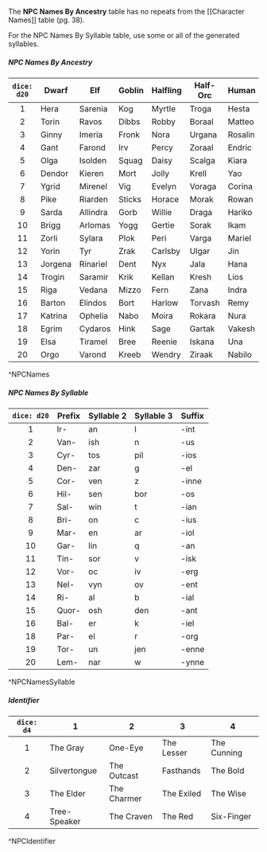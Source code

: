 The **NPC Names By Ancestry** table has no repeats from the [[Character Names]] table (pg. 38).

For the NPC Names By Syllable table, use some or all of the generated syllables.
##### NPC Names By Ancestry
| `dice: d20` |   Dwarf   |   Elf    |   Goblin   |   Halfling   |   Half-Orc   |   Human   |
|:-----------:| --------- | -------- | ---------- | ------------ | ------------ | --------- |
|      1      | Hera      | Sarenia  | Kog        | Myrtle       | Troga        | Hesta     |
|      2      | Torin     | Ravos    | Dibbs      | Robby        | Boraal       | Matteo    |
|      3      | Ginny     | Imeria   | Fronk      | Nora         | Urgana       | Rosalin   |
|      4      | Gant      | Farond   | Irv        | Percy        | Zoraal       | Endric    |
|      5      | Olga      | Isolden  | Squag      | Daisy        | Scalga       | Kiara     |
|      6      | Dendor    | Kieren   | Mort       | Jolly        | Krell        | Yao       |
|      7      | Ygrid     | Mirenel  | Vig        | Evelyn       | Voraga       | Corina    |
|      8      | Pike      | Riarden  | Sticks     | Horace       | Morak        | Rowan     |
|      9      | Sarda     | Allindra | Gorb       | Willie       | Draga        | Hariko    |
|     10      | Brigg     | Arlomas  | Yogg       | Gertie       | Sorak        | Ikam      |
|     11      | Zorli     | Sylara   | Plok       | Peri         | Varga        | Mariel    |
|     12      | Yorin     | Tyr      | Zrak       | Carlsby      | Ulgar        | Jin       |
|     13      | Jorgena   | Rinariel | Dent       | Nyx          | Jala         | Hana      |
|     14      | Trogin    | Saramir  | Krik       | Kellan       | Kresh        | Lios      |
|     15      | Riga      | Vedana   | Mizzo      | Fern         | Zana         | Indra     |
|     16      | Barton    | Elindos  | Bort       | Harlow       | Torvash      | Remy      |
|     17      | Katrina   | Ophelia  | Nabo       | Moira        | Rokara       | Nura      |
|     18      | Egrim     | Cydaros  | Hink       | Sage         | Gartak       | Vakesh    |
|     19      | Elsa      | Tiramel  | Bree       | Reenie       | Iskana       | Una       |
|     20      | Orgo      | Varond   | Kreeb      | Wendry       | Ziraak       | Nabilo    |
^NPCNames
##### NPC Names By Syllable
| `dice: d20` |   Prefix   |   Syllable 2   |   Syllable 3  |   Suffix   |
|:-----------:| ---------- | -------------- | ------------- | ---------- |
|      1      | Ir-        | an             | l             | -int       |
|      2      | Van-       | ish            | n             | -us        |
|      3      | Cyr-       | tos            | pil           | -ios       |
|      4      | Den-       | zar            | g             | -el        |
|      5      | Cor-       | ven            | z             | -inne      |
|      6      | Hil-       | sen            | bor           | -os        |
|      7      | Sal-       | win            | t             | -ian       |
|      8      | Bri-       | on             | c             | -ius       |
|      9      | Mar-       | en             | ar            | -iol       |
|     10      | Gar-       | lin            | q             | -an        |
|     11      | Tin-       | sor            | v             | -isk       |
|     12      | Vor-       | oc             | iv            | -erg       |
|     13      | Nel-       | vyn            | ov            | -ent       |
|     14      | Ri-        | al             | b             | -ial       |
|     15      | Quor-      | osh            | den           | -ant       |
|     16      | Bal-       | er             | k             | -iel       |
|     18      | Par-       | el             | r             | -org       |
|     19      | Tor-       | un             | jen           | -enne      |
|     20      | Lem-       | nar            | w             | -ynne      |
^NPCNamesSyllable
##### Identifier
| `dice: d4` |   1          |   2         |   3        |   4         |
|:----------:| ------------ | ----------- | ---------- | ----------- |
|     1      | The Gray     | One-Eye     | The Lesser | The Cunning |
|     2      | Silvertongue | The Outcast | Fasthands  | The Bold    |
|     3      | The Elder    | The Charmer | The Exiled | The Wise    |
|     4      | Tree-Speaker | The Craven  | The Red    | Six-Finger  |
^NPCIdentifier


